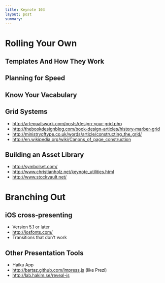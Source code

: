 ```yaml
---
title: Keynote 103
layout: post
summary: 
---
```


# Rolling Your Own

## Templates And How They Work

## Planning for Speed

## Know Your Vacabulary

## Grid Systems
- http://artequalswork.com/posts/design-your-grid.php
- http://thebookdesignblog.com/book-design-articles/history-marber-grid
- http://ministryoftype.co.uk/words/article/constructing_the_grid/
- http://en.wikipedia.org/wiki/Canons_of_page_construction

## Building an Asset Library
- http://symbolset.com/
- http://www.christianholz.net/keynote_utilities.html
- http://www.stockvault.net/


# Branching Out

## iOS cross-presenting
- Version 5.1 or later
- http://iosfonts.com/
- Transitions that don't work

## Other Presentation Tools
- Haiku App
- http://bartaz.github.com/impress.js (like Prezi)
- http://lab.hakim.se/reveal-js